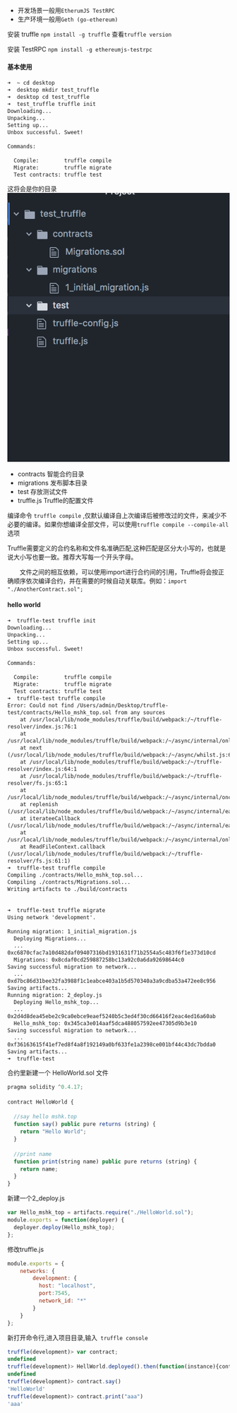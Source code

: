 -  开发场景一般用`EtherumJS TestRPC`
- 生产环境一般用`Geth (go-ethereum)`

安装 truffle `npm install -g truffle` 查看`truffle version`

安装 TestRPC `npm install -g ethereumjs-testrpc`

#### 基本使用
```
➜  ~ cd desktop
➜  desktop mkdir test_truffle
➜  desktop cd test_truffle
➜  test_truffle truffle init
Downloading...
Unpacking...
Setting up...
Unbox successful. Sweet!

Commands:

  Compile:        truffle compile
  Migrate:        truffle migrate
  Test contracts: truffle test
```
这将会是你的目录
![](/assets/QQ20180207-161923@2x.png)
-  contracts 智能合约目录
-  migrations 发布脚本目录
- test 存放测试文件
- truffle.js Truffle的配置文件

编译命令 `truffle compile` ,仅默认编译自上次编译后被修改过的文件，来减少不必要的编译。如果你想编译全部文件，可以使用`truffle compile --compile-all`选项

Truffle需要定义的合约名称和文件名准确匹配,这种匹配是区分大小写的，也就是说大小写也要一致。推荐大写每一个开头字母。

　　文件之间的相互依赖，可以使用import进行合约间的引用，Truffle将会按正确顺序依次编译合约，并在需要的时候自动关联库。例如：`import "./AnotherContract.sol";`

#### hello world
```
➜  truffle-test truffle init
Downloading...
Unpacking...
Setting up...
Unbox successful. Sweet!

Commands:

  Compile:        truffle compile
  Migrate:        truffle migrate
  Test contracts: truffle test
➜  truffle-test truffle compile
Error: Could not find /Users/admin/Desktop/truffle-test/contracts/Hello_mshk_top.sol from any sources
    at /usr/local/lib/node_modules/truffle/build/webpack:/~/truffle-resolver/index.js:76:1
    at /usr/local/lib/node_modules/truffle/build/webpack:/~/async/internal/onlyOnce.js:12:1
    at next (/usr/local/lib/node_modules/truffle/build/webpack:/~/async/whilst.js:68:1)
    at /usr/local/lib/node_modules/truffle/build/webpack:/~/truffle-resolver/index.js:64:1
    at /usr/local/lib/node_modules/truffle/build/webpack:/~/truffle-resolver/fs.js:65:1
    at /usr/local/lib/node_modules/truffle/build/webpack:/~/async/internal/once.js:12:1
    at replenish (/usr/local/lib/node_modules/truffle/build/webpack:/~/async/internal/eachOfLimit.js:59:1)
    at iterateeCallback (/usr/local/lib/node_modules/truffle/build/webpack:/~/async/internal/eachOfLimit.js:49:1)
    at /usr/local/lib/node_modules/truffle/build/webpack:/~/async/internal/onlyOnce.js:12:1
    at ReadFileContext.callback (/usr/local/lib/node_modules/truffle/build/webpack:/~/truffle-resolver/fs.js:61:1)
➜  truffle-test truffle compile
Compiling ./contracts/Hello_mshk_top.sol...
Compiling ./contracts/Migrations.sol...
Writing artifacts to ./build/contracts


➜  truffle-test truffle migrate
Using network 'development'.

Running migration: 1_initial_migration.js
  Deploying Migrations...
  ... 0xc6870cfac7a10d482daf09407316bd1931631f71b2554a5c483f6f1e373d10cd
  Migrations: 0x8cdaf0cd259887258bc13a92c0a6da92698644c0
Saving successful migration to network...
  ... 0xd7bc86d31bee32fa3988f1c1eabce403a1b5d570340a3a9cdba53a472ee8c956
Saving artifacts...
Running migration: 2_deploy.js
  Deploying Hello_mshk_top...
  ... 0x2d4d8dea45ebe2c9ca0ebce9eaef5240b5c3ed4f30cd66416f2eac4ed16a60ab
  Hello_mshk_top: 0x345ca3e014aaf5dca488057592ee47305d9b3e10
Saving successful migration to network...
  ... 0xf36163615f41ef7ed8f4a8f192149a0bf633fe1a2398ce001bf44c43dc7bdda0
Saving artifacts...
➜  truffle-test
```
合约里新建一个 HelloWorld.sol 文件
```js
pragma solidity ^0.4.17;

contract HelloWorld {

  //say hello mshk.top
  function say() public pure returns (string) {
    return "Hello World";
  }

  //print name
  function print(string name) public pure returns (string) {
    return name;
  }
}
```
新建一个2_deploy.js
```js
var Hello_mshk_top = artifacts.require("./HelloWorld.sol");
module.exports = function(deployer) {
  deployer.deploy(Hello_mshk_top);
};
```
修改truffle.js
```js
module.exports = {
    networks: {
        development: {
          host: "localhost",
          port:7545,
          network_id: "*"
        }
    }
};
```
新打开命令行,进入项目目录,输入` truffle console`

```js
truffle(development)> var contract;
undefined
truffle(development)> HellWorld.deployed().then(function(instance){contract= instance;});
undefined
truffle(development)> contract.say()
'HelloWorld'
truffle(development)> contract.print("aaa")
'aaa'
```